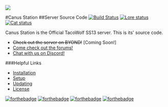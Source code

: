 ![](http://i.imgur.com/ynPjN8H.png)

#Canus Station
##Server Source Code
[![Build Status](https://travis-ci.org/TacoWolf/Canus.svg?branch=master)](https://travis-ci.org/TacoWolf/Canus) [![Lore status](https://img.shields.io/badge/lore-in_the_making-yellowgreen.svg)]() [![Cat status](https://img.shields.io/badge/cats-exist-brightgreen.svg)]()

Canus Station is the Official TacoWolf SS13 server. This is its' source code. 

- ~~Check out the server on BYOND!~~ [Coming Soon!]
- [Come check out the forums!](http://forums.tacowolf.net/category/5/ss13-canus-station)
- [Chat with us on Discord!](https://discord.gg/0lIW7yi5SykEUNzr)

###Helpful Links

- [Installation](wiki/installation)
- [Setup](wiki/setup)
- [Updating](wiki/updating)
- [License](wiki/license)

[![forthebadge](http://forthebadge.com/images/badges/built-with-love.svg)](http://forthebadge.com) [![forthebadge](http://forthebadge.com/images/badges/powered-by-electricity.svg)](http://forthebadge.com)  [![forthebadge](http://forthebadge.com/images/badges/gluten-free.svg)](http://forthebadge.com) [![forthebadge](http://forthebadge.com/images/badges/uses-badges.svg)](http://forthebadge.com)
